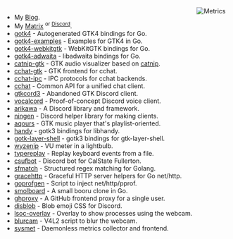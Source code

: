 <img align="right" alt="Metrics" src="https://github.com/diamondburned/diamondburned/blob/master/github-metrics.svg">

- My [Blog](https://blog.arikawa-hi.me).
- My [Matrix](https://matrix.to/#/#nixhub-home:matrix.org) <sup>or [Discord](https://discord.gg/hnzYamS)</sup>.
- [gotk4](https://github.com/diamondburned/gotk4) - Autogenerated GTK4 bindings for Go.
- [gotk4-examples](https://github.com/diamondburned/gotk4-examples) - Examples for GTK4 in Go.
- [gotk4-webkitgtk](https://github.com/diamondburned/gotk4-webkitgtk) - WebKitGTK bindings for Go.
- [gotk4-adwaita](https://github.com/diamondburned/gotk4-adwaita) - libadwaita bindings for Go.
- [catnip-gtk](https://github.com/diamondburned/catnip-gtk) - GTK audio visualizer based on [catnip](https://github.com/noriah/catnip).
- [cchat-gtk](https://github.com/diamondburned/cchat-gtk) - GTK frontend for cchat.
- [cchat-ipc](https://github.com/diamondburned/cchat-ipc) - IPC protocols for cchat backends.
- [cchat](https://github.com/diamondburned/cchat) - Common API for a unified chat client.
- [gtkcord3](https://github.com/diamondburned/gtkcord3) - Abandoned GTK Discord client.
- [vocalcord](https://github.com/diamondburned/vocalcord) - Proof-of-concept Discord voice client.
- [arikawa](https://github.com/diamondburned/arikawa) - A Discord library and framework.
- [ningen](https://github.com/diamondburned/ningen) - Discord helper library for making clients.
- [aqours](https://github.com/diamondburned/aqours) - GTK music player that's playlist-oriented.
- [handy](https://github.com/diamondburned/handy) - gotk3 bindings for libhandy.
- [gotk-layer-shell](https://github.com/diamondburned/gotk-layer-shell) - gotk3 bindings for gtk-layer-shell.
- [wyzenip](https://github.com/diamondburned/wyzenip) - VU meter in a lightbulb.
- [typereplay](https://github.com/diamondburned/typereplay) - Replay keyboard events from a file.
- [csufbot](https://github.com/diamondburned/csufbot) - Discord bot for CalState Fullerton.
- [sfmatch](https://github.com/diamondburned/sfmatch) - Structured regex matching for Golang.
- [gracehttp](https://github.com/diamondburned/gracehttp) - Graceful HTTP server helpers for Go net/http.
- [goprofgen](https://github.com/diamondburned/goprofgen) - Script to inject net/http/pprof.
- [smolboard](https://github.com/diamondburned/smolboard) - A small booru clone in Go.
- [ghproxy](https://github.com/diamondburned/ghproxy) - A GitHub frontend proxy for a single user.
- [disblob](https://github.com/diamondburned/disblob) - Blob emoji CSS for Discord.
- [lsoc-overlay](https://github.com/diamondburned/lsoc-overlay) - Overlay to show processes using the webcam.
- [blurcam](https://github.com/diamondburned/blurcam) - V4L2 script to blur the webcam.
- [sysmet](https://github.com/diamondburned/sysmet) - Daemonless metrics collector and frontend.
